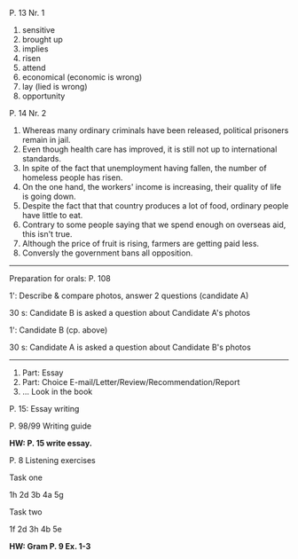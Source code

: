 P. 13 Nr. 1
1. sensitive
2. brought up
3. implies
4. risen
5. attend
6. economical (economic is wrong)
7. lay (lied is wrong)
8. opportunity

P. 14 Nr. 2
1. Whereas many ordinary criminals have been released, political prisoners remain in jail.
2. Even though health care has improved, it is still not up to international standards.
3. In spite of the fact that unemployment having fallen, the number of homeless people has risen.
4. On the one hand, the workers' income is increasing, their quality of life is going down.
5. Despite the fact that that country produces a lot of food, ordinary people have little to eat.
6. Contrary to some people saying that we spend enough on overseas aid, this isn't true.
7. Although the price of fruit is rising, farmers are getting paid less.
8. Conversly the government bans all opposition.

---

Preparation for orals: P. 108

1': Describe & compare photos, answer 2 questions (candidate A)

30 s: Candidate B is asked a question about Candidate A's photos

1': Candidate B (cp. above)

30 s: Candidate A is asked a question about Candidate B's photos

---

1. Part: Essay
2. Part: Choice E-mail/Letter/Review/Recommendation/Report
3. ... Look in the book

P. 15: Essay writing

P. 98/99 Writing guide

__HW: P. 15 write essay.__

P. 8 Listening exercises

Task one

1h
2d
3b
4a
5g

Task two

1f
2d
3h
4b
5e

__HW: Gram P. 9 Ex. 1-3__